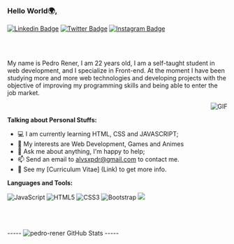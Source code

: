 ### Hello World🌍,

[![Linkedin Badge](https://img.shields.io/badge/-pedrorener-blue?style=flat&logo=Linkedin&logoColor=white&link=https://www.linkedin.com/in/pedrorener/)](https://www.linkedin.com/in/pedrorener/)
[![Twitter Badge](https://img.shields.io/badge/-@Alvsxpdr-1ca0f1?style=flat&labelColor=1ca0f1&logo=twitter&logoColor=white&link=https://twitter.com/Alvsxpdr)](https://twitter.com/Alvsxpdr)
[![Instagram Badge](https://img.shields.io/badge/-@alvesxpdr-purple?style=flat&logo=instagram&logoColor=white&link=https://www.instagram.com/alvesxpdr/)](https://www.instagram.com/alvesxpdr/)

<br />
<br />

My name is Pedro Rener, I am 22 years old, I am a self-taught student in web development, and I specialize in Front-end. At the moment I have been studying more and more web technologies and developing projects with the objective of improving my programming skills and being able to enter the job market.

  <img align="right" alt="GIF" src="https://i.pinimg.com/originals/e4/26/70/e426702edf874b181aced1e2fa5c6cde.gif" />
<br>

**Talking about Personal Stuffs:**

- 💻 I am currently learning HTML, CSS and JAVASCRIPT;
- 🤔 My interests are Web Development, Games and Animes
- 💬 Ask me about anything, I'm happy to help;
- 📫 Send an email to alvsxpdr@gmail.com to contact me.
- 📝 See my [Curriculum Vitae] (Link) to get more info.

**Languages and Tools:**  

![JavaScript](https://img.shields.io/badge/-JavaScript-black?style=flat&logo=javascript&link=https://github.com/BRdhanani)
![HTML5](https://img.shields.io/badge/-HTML5-E34F26?style=flat&logo=html5&logoColor=white&link=https://github.com/BRdhanani)
![CSS3](https://img.shields.io/badge/-CSS3-1572B6?style=flat&logo=css3&link=https://github.com/BRdhanani)
![Bootstrap](https://img.shields.io/badge/-Bootstrap-563D7C?style=flat&logo=bootstrap&link=https://github.com/BRdhanani)
<img src="https://github-readme-stats.vercel.app/api/top-langs/?username=pedro-rener&theme=radical&layout=compact" />

<br>
<br>
<br>
-----
<img src="https://github-readme-stats.vercel.app/api?username=pedro-rener&&show_icons=true&theme=radical&line_height=27&v=5" alt="pedro-rener GitHub Stats" /> 
-----
<!--
**pedro-rener/pedro-rener** is a ✨ _special_ ✨ repository because its `README.md` (this file) appears on your GitHub profile.

